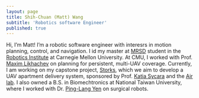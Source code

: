 ```yaml
---
layout: page
title: Shih-Chuan (Matt) Wang
subtitle: 'Robotics software Engineer'
published: true
---
```


Hi, I’m Matt! I’m a robotic software engineer with interesrs in motion planning, control, and navigation. I id my master at [MRSD](https://mrsd.ri.cmu.edu/) student in the [Robotics Institute](https://www.ri.cmu.edu/) at Carnegie Mellon University. At CMU, I worked with Prof. [Maxim Likhachev](http://www.cs.cmu.edu/~maxim/) on planning for persistent, multi-UAV coverage. Currently, I am working on my capstone project, [Storks](https://mrsdprojects.ri.cmu.edu/2020teamf/), which we aim to develop a UAV apartment delivery system, sponsored by Prof. [Katia Sycara](http://www.cs.cmu.edu/~sycara/) and the [Air lab](https://theairlab.org/). I also owned a B.S. in Biomechtronics at National Taiwan University, where I worked with Dr. [Ping-Lang Yen](http://140.112.183.102/RMML/profe.html) on surgical robots. 



